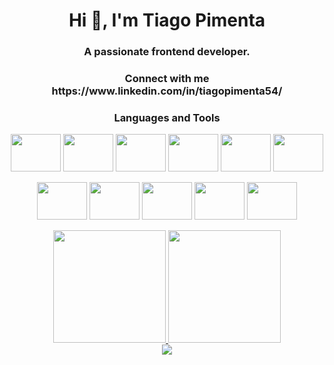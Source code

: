 <h1 align="center">Hi 👋, I'm Tiago Pimenta</h1>
<h3 align="center">A passionate frontend developer.</h3>

<h3 align="center">Connect with me <br> https://www.linkedin.com/in/tiagopimenta54/ </h3>

<h3 align="center">Languages and Tools</h3>

<p align="center">  
  <img height="60" width="80" src="https://cdn.jsdelivr.net/gh/devicons/devicon/icons/javascript/javascript-original.svg"/>
  <img height="60" width="80" src="https://cdn.jsdelivr.net/gh/devicons/devicon/icons/typescript/typescript-original.svg"/>
  <img height="60" width="80" src="https://cdn.jsdelivr.net/gh/devicons/devicon/icons/vuejs/vuejs-original.svg"/>
  <img height="60" width="80" src="https://cdn.jsdelivr.net/gh/devicons/devicon/icons/react/react-original.svg"/>
  <img height="60" width="80" src="https://cdn.jsdelivr.net/gh/devicons/devicon/icons/nodejs/nodejs-original.svg"/>
  <img height="60" width="80" src="https://cdn.jsdelivr.net/gh/devicons/devicon/icons/html5/html5-original.svg"/>  
  
  </p>
  
  <p align="center">  
  <img height="60" width="80" src="https://cdn.jsdelivr.net/gh/devicons/devicon/icons/mysql/mysql-original.svg"/>
  <img height="60" width="80" src="https://cdn.jsdelivr.net/gh/devicons/devicon/icons/docker/docker-original.svg"/>
  <img height="60" width="80" src="https://cdn.jsdelivr.net/gh/devicons/devicon/icons/firebase/firebase-plain.svg"/>
  <img height="60" width="80" src="https://cdn.jsdelivr.net/gh/devicons/devicon/icons/laravel/laravel-plain.svg"/>
  <img height="60" width="80" src="https://cdn-icons-png.flaticon.com/512/5968/5968705.png"/>
  </p>

<div align="center">
  <a href="https://github.com/TiagoPimenta54">
  <img height="180em" src="https://github-readme-stats.vercel.app/api?username=TiagoPimenta54&show_icons=true&theme=dark&include_all_commits=true&count_private=true"/>
  <img height="180em" src="https://github-readme-stats.vercel.app/api/top-langs/?username=TiagoPimenta54&layout=compact&langs_count=7&theme=dark"/>
</div>
  
<div align="center">  
<img align="center" src="https://c.tenor.com/udYl1CJgloUAAAAd/yoda-star-wars.gif"/>  
 </div>
